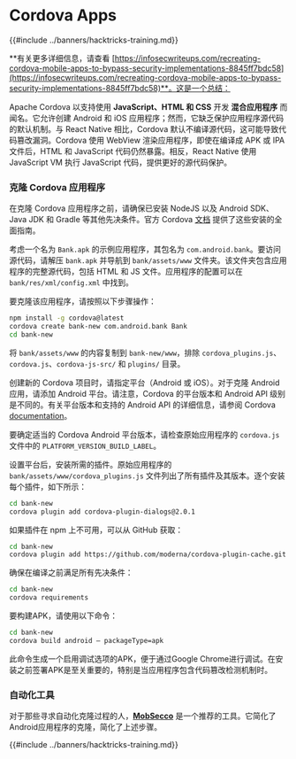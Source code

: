 # Cordova Apps

{{#include ../banners/hacktricks-training.md}}

**有关更多详细信息，请查看 [https://infosecwriteups.com/recreating-cordova-mobile-apps-to-bypass-security-implementations-8845ff7bdc58](https://infosecwriteups.com/recreating-cordova-mobile-apps-to-bypass-security-implementations-8845ff7bdc58)**。这是一个总结：

Apache Cordova 以支持使用 **JavaScript、HTML 和 CSS** 开发 **混合应用程序** 而闻名。它允许创建 Android 和 iOS 应用程序；然而，它缺乏保护应用程序源代码的默认机制。与 React Native 相比，Cordova 默认不编译源代码，这可能导致代码篡改漏洞。Cordova 使用 WebView 渲染应用程序，即使在编译成 APK 或 IPA 文件后，HTML 和 JavaScript 代码仍然暴露。相反，React Native 使用 JavaScript VM 执行 JavaScript 代码，提供更好的源代码保护。

### 克隆 Cordova 应用程序

在克隆 Cordova 应用程序之前，请确保已安装 NodeJS 以及 Android SDK、Java JDK 和 Gradle 等其他先决条件。官方 Cordova [文档](https://cordova.apache.org/docs/en/11.x/guide/cli/#install-pre-requisites-for-building) 提供了这些安装的全面指南。

考虑一个名为 `Bank.apk` 的示例应用程序，其包名为 `com.android.bank`。要访问源代码，请解压 `bank.apk` 并导航到 `bank/assets/www` 文件夹。该文件夹包含应用程序的完整源代码，包括 HTML 和 JS 文件。应用程序的配置可以在 `bank/res/xml/config.xml` 中找到。

要克隆该应用程序，请按照以下步骤操作：
```bash
npm install -g cordova@latest
cordova create bank-new com.android.bank Bank
cd bank-new
```
将 `bank/assets/www` 的内容复制到 `bank-new/www`，排除 `cordova_plugins.js`、`cordova.js`、`cordova-js-src/` 和 `plugins/` 目录。

创建新的 Cordova 项目时，请指定平台（Android 或 iOS）。对于克隆 Android 应用，请添加 Android 平台。请注意，Cordova 的平台版本和 Android API 级别是不同的。有关平台版本和支持的 Android API 的详细信息，请参阅 Cordova [documentation](https://cordova.apache.org/docs/en/11.x/guide/platforms/android/)。

要确定适当的 Cordova Android 平台版本，请检查原始应用程序的 `cordova.js` 文件中的 `PLATFORM_VERSION_BUILD_LABEL`。

设置平台后，安装所需的插件。原始应用程序的 `bank/assets/www/cordova_plugins.js` 文件列出了所有插件及其版本。逐个安装每个插件，如下所示：
```bash
cd bank-new
cordova plugin add cordova-plugin-dialogs@2.0.1
```
如果插件在 npm 上不可用，可以从 GitHub 获取：
```bash
cd bank-new
cordova plugin add https://github.com/moderna/cordova-plugin-cache.git
```
确保在编译之前满足所有先决条件：
```bash
cd bank-new
cordova requirements
```
要构建APK，请使用以下命令：
```bash
cd bank-new
cordova build android — packageType=apk
```
此命令生成一个启用调试选项的APK，便于通过Google Chrome进行调试。在安装之前签署APK是至关重要的，特别是当应用程序包含代码篡改检测机制时。

### 自动化工具

对于那些寻求自动化克隆过程的人，**[MobSecco](https://github.com/Anof-cyber/MobSecco)** 是一个推荐的工具。它简化了Android应用程序的克隆，简化了上述步骤。

{{#include ../banners/hacktricks-training.md}}
